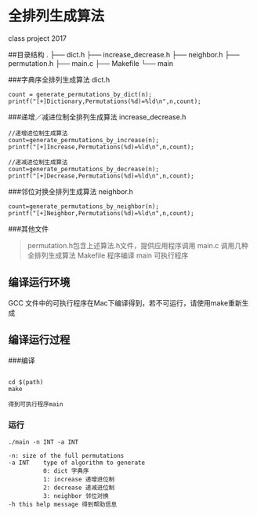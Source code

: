 # 全排列生成算法
class project 2017

##目录结构
.
├── dict.h
├── increase_decrease.h
├── neighbor.h
├── permutation.h
├── main.c
├── Makefile
└── main

###字典序全排列生成算法 dict.h
```
count = generate_permutations_by_dict(n);
printf("[+]Dictionary,Permutations(%d)=%ld\n",n,count);

```

###递增／减进位制全排列生成算法 increase_decrease.h
```
//递增进位制生成算法
count=generate_permutations_by_increase(n);
printf("[+]Increase,Permutations(%d)=%ld\n",n,count);

//递减进位制生成算法
count=generate_permutations_by_decrease(n);
printf("[+]Decrease,Permutations(%d)=%ld\n",n,count);

```

###邻位对换全排列生成算法 neighbor.h
```
count=generate_permutations_by_neighbor(n);
printf("[+]Neighbor,Permutations(%d)=%ld\n",n,count);

```

###其他文件
> permutation.h包含上述算法.h文件，提供应用程序调用
> main.c 调用几种全排列生成算法
> Makefile 程序编译
> main 可执行程序


## 编译运行环境
GCC
文件中的可执行程序在Mac下编译得到，若不可运行，请使用make重新生成

## 编译运行过程
###编译
```

cd $(path)
make

得到可执行程序main

```

### 运行
```
./main -n INT -a INT

-n: size of the full permutations
-a INT    type of algorithm to generate 
          0: dict 字典序
          1: increase 递增进位制
          2: decrease 递减进位制
          3: neighbor 邻位对换
-h this help message 得到帮助信息

```



